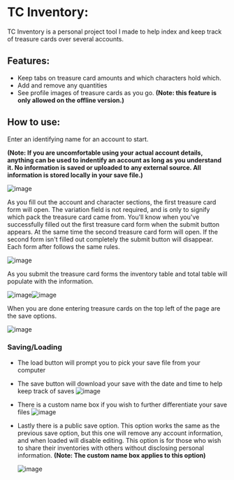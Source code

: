 # TC Inventory:
TC Inventory is a personal project tool I made to help index and keep track of treasure cards over several accounts.
## Features:
- Keep tabs on treasure card amounts and which characters hold which.
- Add and remove any quantities
- See profile images of treasure cards as you go. **(Note: this feature is only allowed on the offline version.)**

## How to use:

Enter an identifying name for an account to start.

**(Note: If you are uncomfortable using your actual account details, anything can be used to indentify an account as long as you understand it. No information is saved or uploaded to any external source. All information is stored locally in your save file.)**

![image](https://github.com/nohtsa/tc-inventory/assets/19295987/9aeb8b53-2e96-4e79-9f6e-f47fd0e81622)

As you fill out the account and character sections, the first treasure card form will open. The variation field is not required, and is only to signify which pack the treasure card came from. You'll know when you've successfully filled out the first treasure card form when the submit button appears. At the same time the second treasure card form will open. If the second form isn't filled out completely the submit button will disappear. Each form after follows the same rules.

![image](https://github.com/nohtsa/tc-inventory/assets/19295987/9af7fbad-88c3-4134-af19-f32da429473a)

 As you submit the treasure card forms the inventory table and total table will populate with the information.

![image](https://github.com/nohtsa/tc-inventory/assets/19295987/9bda597e-f403-4a59-a079-d064c43b80cb)![image](https://github.com/nohtsa/tc-inventory/assets/19295987/6dfd6ce6-1354-4da7-bc51-82ba7396889a)

When you are done entering treasure cards on the top left of the page are the save options. 

![image](https://github.com/nohtsa/tc-inventory/assets/19295987/8c94bbf6-cec8-44e4-80d3-a5fda05b1872)

### Saving/Loading
- The load button will prompt you to pick your save file from your computer
- The save button will download your save with the date and time to help keep track of saves
  ![image](https://github.com/nohtsa/tc-inventory/assets/19295987/143a9ce3-8f0e-4cbf-8cb7-bd524d9d26e8)

- There is a custom name box if you wish to further differentiate your save files
  ![image](https://github.com/nohtsa/tc-inventory/assets/19295987/925246b6-8231-4aae-b2fa-4f0782b74890)

- Lastly there is a public save option. This option works the same as the previous save option, but this one will remove any account information, and when loaded will disable editing. This option is for those who wish to share their inventories with others without disclosing personal information. **(Note: The custom name box applies to this option)**

  ![image](https://github.com/nohtsa/tc-inventory/assets/19295987/a7113992-2385-4a77-96db-72a648f19f96)


